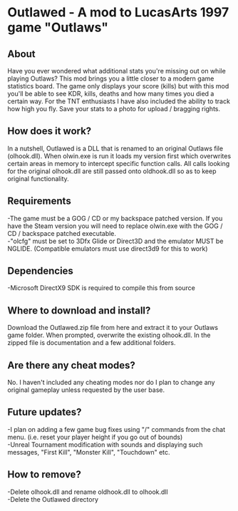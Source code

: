 # Outlawed - A mod to LucasArts 1997 game "Outlaws"
## About
Have you ever wondered what additional stats you're missing out on while playing Outlaws? This mod brings you a little closer to a modern game statistics board. The game only displays your score (kills) but with this mod you'll be able to see KDR, kills, deaths and how many times you died a certain way. For the TNT enthusiasts I have also included the ability to track how high you fly. Save your stats to a photo for upload / bragging rights.

## How does it work?
In a nutshell, Outlawed is a DLL that is renamed to an original Outlaws file (olhook.dll). When olwin.exe is run it loads my version first which overwrites certain areas in memory to intercept specific function calls. All calls looking for the original olhook.dll are still passed onto oldhook.dll so as to keep original functionality.

## Requirements
-The game must be a GOG / CD or my backspace patched version. If you have the Steam version you will need to replace olwin.exe with the GOG / CD / backspace patched executable.   
-"olcfg" must be set to 3Dfx Glide or Direct3D and the emulator MUST be NGLIDE. (Compatible emulators must use direct3d9 for this to work) 

## Dependencies
-Microsoft DirectX9 SDK is required to compile this from source

## Where to download and install?
Download the Outlawed.zip file from here and extract it to your Outlaws game folder. When prompted, overwrite the existing olhook.dll. In the zipped file is documentation and a few additional folders.

## Are there any cheat modes?
No. I haven't included any cheating modes nor do I plan to change any original gameplay unless requested by the user base.

## Future updates?
-I plan on adding a few game bug fixes using "/" commands from the chat menu. (i.e. reset your player height if you go out of bounds)  
-Unreal Tournament modification with sounds and displaying such messages, "First Kill", "Monster Kill", "Touchdown" etc.

## How to remove?
-Delete olhook.dll and rename oldhook.dll to olhook.dll  
-Delete the Outlawed directory
